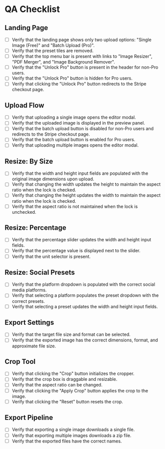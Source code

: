 # QA Checklist

## Landing Page
- [ ] Verify that the landing page shows only two upload options: "Single Image (Free)" and "Batch Upload (Pro)".
- [ ] Verify that the preset tiles are removed.
- [ ] Verify that the top menu bar is present with links to "Image Resizer", "PDF Merger", and "Image Background Remover".
- [ ] Verify that the "Unlock Pro" button is present in the header for non-Pro users.
- [ ] Verify that the "Unlock Pro" button is hidden for Pro users.
- [ ] Verify that clicking the "Unlock Pro" button redirects to the Stripe checkout page.

## Upload Flow
- [ ] Verify that uploading a single image opens the editor modal.
- [ ] Verify that the uploaded image is displayed in the preview panel.
- [ ] Verify that the batch upload button is disabled for non-Pro users and redirects to the Stripe checkout page.
- [ ] Verify that the batch upload button is enabled for Pro users.
- [ ] Verify that uploading multiple images opens the editor modal.

## Resize: By Size
- [ ] Verify that the width and height input fields are populated with the original image dimensions upon upload.
- [ ] Verify that changing the width updates the height to maintain the aspect ratio when the lock is checked.
- [ ] Verify that changing the height updates the width to maintain the aspect ratio when the lock is checked.
- [ ] Verify that the aspect ratio is not maintained when the lock is unchecked.

## Resize: Percentage
- [ ] Verify that the percentage slider updates the width and height input fields.
- [ ] Verify that the percentage value is displayed next to the slider.
- [ ] Verify that the unit selector is present.

## Resize: Social Presets
- [ ] Verify that the platform dropdown is populated with the correct social media platforms.
- [ ] Verify that selecting a platform populates the preset dropdown with the correct presets.
- [ ] Verify that selecting a preset updates the width and height input fields.

## Export Settings
- [ ] Verify that the target file size and format can be selected.
- [ ] Verify that the exported image has the correct dimensions, format, and approximate file size.

## Crop Tool
- [ ] Verify that clicking the "Crop" button initializes the cropper.
- [ ] Verify that the crop box is draggable and resizable.
- [ ] Verify that the aspect ratio can be changed.
- [ ] Verify that clicking the "Apply Crop" button applies the crop to the image.
- [ ] Verify that clicking the "Reset" button resets the crop.

## Export Pipeline
- [ ] Verify that exporting a single image downloads a single file.
- [ ] Verify that exporting multiple images downloads a zip file.
- [ ] Verify that the exported files have the correct names.